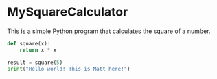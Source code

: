 # MySquareCalculator

This is a simple Python program that calculates the square of a number.

```python
def square(x):
    return x * x

result = square(5)
print("Hello world! This is Matt here!")
